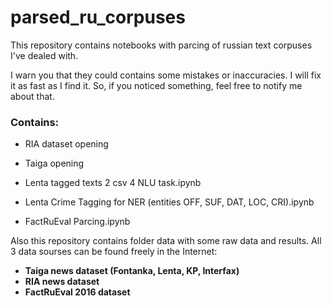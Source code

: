 # parsed_ru_corpuses
This repository contains notebooks with parcing of russian text corpuses I've dealed with.

I warn you that they could contains some mistakes or inaccuracies. I will fix it as fast as I find it. So, if you noticed something, feel free to notify me about that.

### Contains:

* RIA dataset opening
* Taiga opening
  
* Lenta tagged texts 2 csv 4 NLU task.ipynb
* Lenta Crime Tagging for NER (entities OFF, SUF, DAT, LOC, CRI).ipynb
* FactRuEval Parcing.ipynb

Also this repository contains folder data with some raw data and results.
All 3 data sourses can be found freely in the Internet:

  * **Taiga news dataset (Fontanka, Lenta, KP, Interfax)**
  * **RIA news dataset**
  * **FactRuEval 2016 dataset**
  
